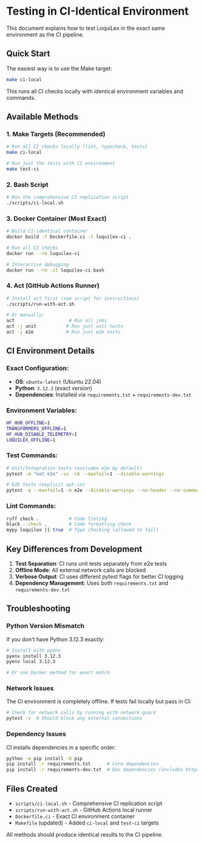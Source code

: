 # Testing in CI-Identical Environment

This document explains how to test LoquiLex in the exact same environment as the CI pipeline.

## Quick Start

The easiest way is to use the Make target:

```bash
make ci-local
```

This runs all CI checks locally with identical environment variables and commands.

## Available Methods

### 1. Make Targets (Recommended)

```bash
# Run all CI checks locally (lint, typecheck, tests)
make ci-local

# Run just the tests with CI environment
make test-ci
```

### 2. Bash Script

```bash
# Run the comprehensive CI replication script
./scripts/ci-local.sh
```

### 3. Docker Container (Most Exact)

```bash
# Build CI-identical container
docker build -f Dockerfile.ci -t loquilex-ci .

# Run all CI checks
docker run --rm loquilex-ci

# Interactive debugging
docker run --rm -it loquilex-ci bash
```

### 4. Act (GitHub Actions Runner)

```bash
# Install act first (see script for instructions)
./scripts/run-with-act.sh

# Or manually:
act                    # Run all jobs
act -j unit           # Run just unit tests
act -j e2e            # Run just e2e tests
```

## CI Environment Details

### Exact Configuration:
- **OS**: `ubuntu-latest` (Ubuntu 22.04)
- **Python**: `3.12.3` (exact version)
- **Dependencies**: Installed via `requirements.txt` + `requirements-dev.txt`

### Environment Variables:
```bash
HF_HUB_OFFLINE=1
TRANSFORMERS_OFFLINE=1
HF_HUB_DISABLE_TELEMETRY=1
LOQUILEX_OFFLINE=1
```

### Test Commands:
```bash
# Unit/Integration tests (excludes e2e by default)
pytest -m "not e2e" -vv -rA --maxfail=1 --disable-warnings

# E2E tests (explicit opt-in)
pytest -q --maxfail=1 -m e2e --disable-warnings --no-header --no-summary
```

### Lint Commands:
```bash
ruff check .           # Code linting
black --check .        # Code formatting check
mypy loquilex || true  # Type checking (allowed to fail)
```

## Key Differences from Development

1. **Test Separation**: CI runs unit tests separately from e2e tests
2. **Offline Mode**: All external network calls are blocked
3. **Verbose Output**: CI uses different pytest flags for better CI logging
4. **Dependency Management**: Uses both `requirements.txt` and `requirements-dev.txt`

## Troubleshooting

### Python Version Mismatch
If you don't have Python 3.12.3 exactly:
```bash
# Install with pyenv
pyenv install 3.12.3
pyenv local 3.12.3

# Or use Docker method for exact match
```

### Network Issues
The CI environment is completely offline. If tests fail locally but pass in CI:
```bash
# Check for network calls by running with network guard
pytest -v  # Should block any external connections
```

### Dependency Issues
CI installs dependencies in a specific order:
```bash
python -m pip install -U pip
pip install -r requirements.txt      # Core dependencies
pip install -r requirements-dev.txt  # Dev dependencies (includes httpx for e2e)
```

## Files Created

- `scripts/ci-local.sh` - Comprehensive CI replication script
- `scripts/run-with-act.sh` - GitHub Actions local runner
- `Dockerfile.ci` - Exact CI environment container
- `Makefile` (updated) - Added `ci-local` and `test-ci` targets

All methods should produce identical results to the CI pipeline.